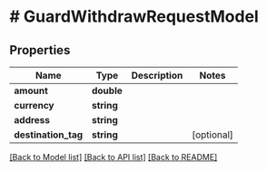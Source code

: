 # # GuardWithdrawRequestModel

## Properties

Name | Type | Description | Notes
------------ | ------------- | ------------- | -------------
**amount** | **double** |  |
**currency** | **string** |  |
**address** | **string** |  |
**destination_tag** | **string** |  | [optional]

[[Back to Model list]](../../README.md#models) [[Back to API list]](../../README.md#endpoints) [[Back to README]](../../README.md)
